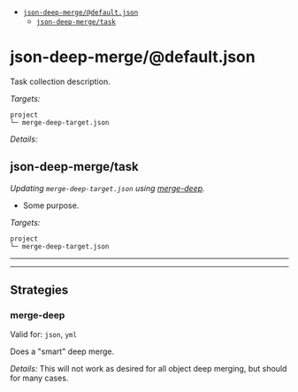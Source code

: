 - [`json-deep-merge/@default.json`](#mock-plugin-task-ref-json-deep-mergedefaultjson)
  - [`json-deep-merge/task`](#mock-plugin-task-ref-json-deep-mergetask)

# <a name="mock-plugin-task-ref-json-deep-mergedefaultjson">json-deep-merge/@default.json</a>

Task collection description.

*Targets:*
```
project
└─ merge-deep-target.json
```

*Details:*
## <a name="mock-plugin-task-ref-json-deep-mergetask">json-deep-merge/task</a>

_Updating `merge-deep-target.json` using [merge-deep](#mock-plugin-strat-ref-merge-deep)._

- Some purpose.

*Targets:*
```
project
└─ merge-deep-target.json
```

</details>

------
------

## Strategies

### <a name="mock-plugin-strat-ref-merge-deep">merge-deep</a>

Valid for: `json`, `yml`

Does a "smart" deep merge.

*Details:*
This will not work as desired for all object deep merging, but should for many cases.

